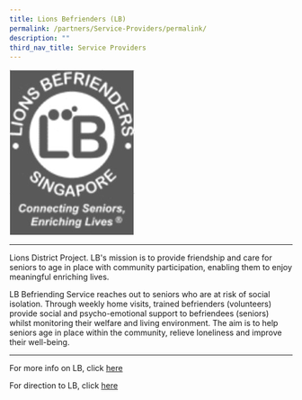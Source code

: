 ```yaml
---
title: Lions Befrienders (LB)
permalink: /partners/Service-Providers/permalink/
description: ""
third_nav_title: Service Providers
---
```

![](/images/LB.jpg)

---------------------------------------

Lions District Project. LB's mission is to provide friendship and care for seniors to age in place with community participation, enabling them to enjoy meaningful enriching lives.

LB Befriending Service reaches out to seniors who are at risk of social isolation. Through weekly home visits, trained befrienders (volunteers) provide social and psycho-emotional support to befriendees (seniors) whilst monitoring their welfare and living environment. The aim is to help seniors age in place within the community, relieve loneliness and improve their well-being.


---------------------------------------------------

For more info on LB, click [here](https://www.lionsbefrienders.org.sg/)


For direction to LB, click [here](https://www.google.com/maps/place/Lions+Befrienders+HQ/@1.2849059,103.684463,12z/data=!4m5!3m4!1s0x31da197e7daf0425:0xe561f0e01541502c!8m2!3d1.2849016!4d103.824554)